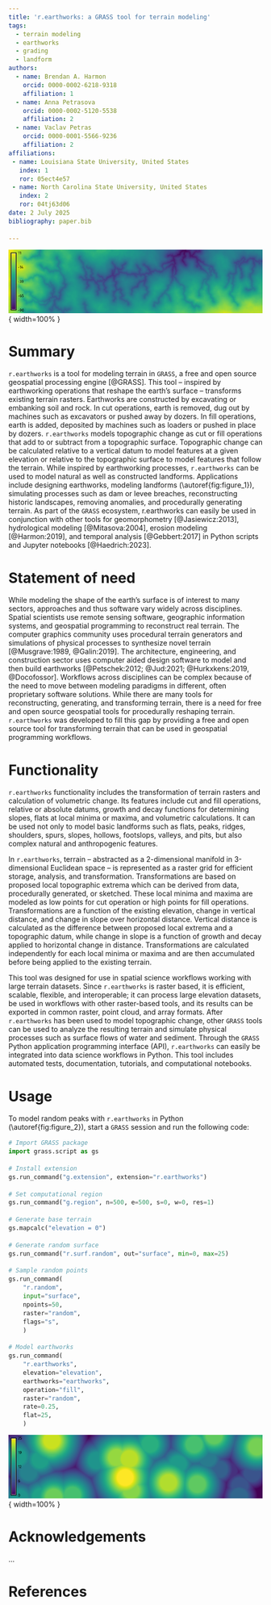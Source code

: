 ```yaml
---
title: 'r.earthworks: a GRASS tool for terrain modeling'
tags:
  - terrain modeling
  - earthworks
  - grading
  - landform
authors:
  - name: Brendan A. Harmon
    orcid: 0000-0002-6218-9318
    affiliation: 1
  - name: Anna Petrasova
    orcid: 0000-0002-5120-5538
    affiliation: 2
  - name: Vaclav Petras
    orcid: 0000-0001-5566-9236
    affiliation: 2
affiliations:
 - name: Louisiana State University, United States
   index: 1
   ror: 05ect4e57
 - name: North Carolina State University, United States
   index: 2
   ror: 04tj63d06
date: 2 July 2025
bibliography: paper.bib

---
```


![Gullies modeled with r.earthworks \label{fig:figure_1}](figure_1.png){ width=100% }

# Summary

`r.earthworks` is a tool for modeling terrain in `GRASS`, a free and open source geospatial processing engine [@GRASS]. This tool – inspired by earthworking operations that reshape the earth’s surface – transforms existing terrain rasters. Earthworks are constructed by excavating or embanking soil and rock. In cut operations, earth is removed, dug out by machines such as excavators or pushed away by dozers. In fill operations, earth is added, deposited by machines such as loaders or pushed in place by dozers. `r.earthworks` models topographic change as cut or fill operations that add to or subtract from a topographic surface. Topographic change can be calculated relative to a vertical datum to model features at a given elevation or relative to the topographic surface to model features that follow the terrain. While inspired by earthworking processes, `r.earthworks` can be used to model natural as well as constructed landforms. Applications include designing earthworks, modeling landforms (\autoref{fig:figure_1}), simulating processes such as dam or levee breaches, reconstructing historic landscapes, removing anomalies, and procedurally generating terrain. As part of the `GRASS` ecosystem,  r.earthworks can easily be used in conjunction with other tools for geomorphometry [@Jasiewicz:2013], hydrological modeling [@Mitasova:2004], erosion modeling [@Harmon:2019], and temporal analysis [@Gebbert:2017] in Python scripts and Jupyter notebooks [@Haedrich:2023]. 

# Statement of need

While modeling the shape of the earth’s surface is of interest to many sectors, approaches and thus software vary widely across disciplines. Spatial scientists use remote sensing software, geographic information systems, and geospatial programming to reconstruct real terrain. The computer graphics community uses procedural terrain generators and simulations of physical processes to synthesize novel terrain [@Musgrave:1989, @Galin:2019]. The architecture, engineering, and construction sector uses computer aided design software to model and then build earthworks [@Petschek:2012; @Jud:2021; @Hurkxkens:2019, @Docofossor]. Workflows across disciplines can be complex because of the need to move between modeling paradigms in different, often proprietary software solutions. While there are many tools for reconstructing, generating, and transforming terrain, there is a need for free and open source geospatial tools for procedurally reshaping terrain. `r.earthworks` was developed to fill this gap by providing a free and open source tool for transforming terrain that can be used in geospatial programming workflows.

# Functionality

`r.earthworks` functionality includes the transformation of terrain rasters and calculation of volumetric change. Its features include cut and fill operations, relative or absolute datums, growth and decay functions for determining slopes, flats at local minima or maxima, and volumetric calculations. It can be used not only to model basic landforms such as flats, peaks, ridges, shoulders, spurs, slopes, hollows, footslops, valleys, and pits, but also complex natural and anthropogenic features. 

In `r.earthworks`, terrain – abstracted as a 2-dimensional manifold in 3-dimensional Euclidean space – is represented as a raster grid for efficient storage, analysis, and transformation. Transformations are based on proposed local topographic extrema which can be derived from data, procedurally generated, or sketched. These local minima and maxima are modeled as low points for cut operation or high points for fill operations. Transformations are a function of the existing elevation, change in vertical distance, and change in slope over horizontal distance. Vertical distance is calculated as the difference between proposed local extrema and a topographic datum, while change in slope is a function of growth and decay applied to horizontal change in distance. Transformations are calculated independently for each local minima or maxima and are then accumulated before being applied to the existing terrain. 

This tool was designed for use in spatial science workflows working with large terrain datasets. Since `r.earthworks` is raster based, it is efficient, scalable, flexible, and interoperable; it can process large elevation datasets, be used in workflows with other raster-based tools, and its results can be exported in common raster, point cloud, and array formats. After `r.earthworks` has been used to model topographic change, other `GRASS` tools can be used to analyze the resulting terrain and simulate physical processes such as surface flows of water and sediment. Through the `GRASS` Python application programming interface (API), `r.earthworks` can easily be integrated into data science workflows in Python. This tool includes automated tests, documentation, tutorials, and computational notebooks. 

# Usage

To model random peaks with `r.earthworks` in Python (\autoref{fig:figure_2}), 
start a `GRASS` session and run the following code:

```python
# Import GRASS package
import grass.script as gs

# Install extension
gs.run_command("g.extension", extension="r.earthworks")

# Set computational region
gs.run_command("g.region", n=500, e=500, s=0, w=0, res=1)

# Generate base terrain
gs.mapcalc("elevation = 0")

# Generate random surface
gs.run_command("r.surf.random", out="surface", min=0, max=25)

# Sample random points
gs.run_command(
    "r.random",
    input="surface",
    npoints=50,
    raster="random",
    flags="s",
    )

# Model earthworks
gs.run_command(
    "r.earthworks",
    elevation="elevation",
    earthworks="earthworks",
    operation="fill",
    raster="random",
    rate=0.25,
    flat=25,
    )
```

![Random earthworks \label{fig:figure_2}](figure_2.png){ width=100% }

# Acknowledgements
...

# References
